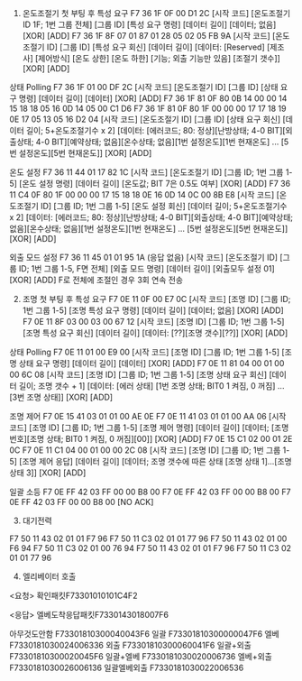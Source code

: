 1. 온도조절기
첫 부팅 후 특성 요구 F7 36 1F 0F 00 D1 2C [시작 코드] [온도조절기 ID 1F; 1번 그룹 전체] [그룹 ID] [특성 요구 명령] [데이터 길이] [데이터; 없음] [XOR] [ADD]
F7 36 1F 8F 07 01 87 01 28 05 02 05 FB 9A [시작 코드] [온도조절기 ID] [그룹 ID] [특성 요구 회신] [데이터 길이] [데이터: [Reserved] [제조사] [제어방식] [온도 상한] [온도 하한] [기능; 외출 기능만 있음] [조절기 갯수]] [XOR] [ADD]

상태 Polling F7 36 1F 01 00 DF 2C [시작 코드] [온도조절기 ID] [그룹 ID] [상태 요구 명령] [데이터 길이] [데이터] [XOR] [ADD] F7 36 1F 81 0F 80 0B 14 00 00 14 15 18 18 05 16 0D 14 05 00 C1 D6 F7 36 1F 81 0F 80 1F 00 00 00 17 17 18 19 0E 17 05 13 05 16 D2 04 [시작 코드] [온도조절기 ID] [그룹 ID] [상태 요구 회신] [데이터 길이; 5+온도조절기수 x 2] [데이터: [에러코드; 80: 정상][난방상태; 4-0 BIT][외출상태; 4-0 BIT][예약상태; 없음][온수상태; 없음][1번 설정온도][1번 현재온도] ... [5번 설정온도][5번 현재온도]] [XOR] [ADD]

온도 설정 F7 36 11 44 01 17 82 1C [시작 코드] [온도조절기 ID] [그룹 ID; 1번 그룹 1-5] [온도 설정 명령] [데이터 길이] [온도값; BIT 7은 0.5도 여부] [XOR] [ADD] F7 36 11 C4 0F 80 1F 00 00 00 17 15 18 18 0E 16 0D 14 0C 00 8B E8 [시작 코드] [온도조절기 ID] [그룹 ID; 1번 그룹 1-5] [온도 설정 회신] [데이터 길이; 5+온도조절기수 x 2] [데이터: [에러코드; 80: 정상][난방상태; 4-0 BIT][외출상태; 4-0 BIT][예약상태; 없음][온수상태; 없음][1번 설정온도][1번 현재온도] ... [5번 설정온도][5번 현재온도]] [XOR] [ADD]

외출 모드 설정 F7 36 11 45 01 01 95 1A (응답 없음) [시작 코드] [온도조절기 ID] [그룹 ID; 1번 그룹 1-5, F면 전체] [외출 모드 명령] [데이터 길이] [외출모두 설정 01] [XOR] [ADD] F로 전체에 조절인 경우 3회 연속 전송

2. 조명
첫 부팅 후 특성 요구 F7 0E 11 0F 00 E7 0C [시작 코드] [조명 ID] [그룹 ID; 1번 그룹 1-5] [조명 특성 요구 명령] [데이터 길이] [데이터; 없음] [XOR] [ADD] F7 0E 11 8F 03 00 03 00 67 12 [시작 코드] [조명 ID] [그룹 ID; 1번 그룹 1-5] [조명 특성 요구 회신] [데이터 길이] [데이터: [??][조명 갯수][??]] [XOR] [ADD]

상태 Polling F7 0E 11 01 00 E9 00 [시작 코드] [조명 ID] [그룹 ID; 1번 그룹 1-5] [조명 상태 요구 명령] [데이터 길이] [데이터] [XOR] [ADD] F7 0E 11 81 04 00 01 00 00 6C 08 [시작 코드] [조명 ID] [그룹 ID; 1번 그룹 1-5] [조명 상태 요구 회신] [데이터 길이; 조명 갯수 + 1] [데이터: [에러 상태] [1번 조명 상태; BIT0 1 켜짐, 0 꺼짐] ... [3번 조명 상태]] [XOR] [ADD]

조명 제어 F7 0E 15 41 03 01 01 00 AE 0E F7 0E 11 41 03 01 01 00 AA 06 [시작 코드] [조명 ID] [그룹 ID; 1번 그룹 1-5] [조명 제어 명령] [데이터 길이] [데이터; [조명 번호][조명 상태; BIT0 1 켜짐, 0 꺼짐][00]] [XOR] [ADD] F7 0E 15 C1 02 00 01 2E 0C F7 0E 11 C1 04 00 01 00 00 2C 08 [시작 코드] [조명 ID] [그룹 ID; 1번 그룹 1-5] [조명 제어 응답] [데이터 길이] [데이터; 조명 갯수에 따른 상태 [조명 상태 1]...[조명 상태 3]] [XOR] [ADD]

일괄 소등 F7 0E FF 42 03 FF 00 00 B8 00 F7 0E FF 42 03 FF 00 00 B8 00 F7 0E FF 42 03 FF 00 00 B8 00 [NO ACK]

3. 대기전력 

F7 50 11 43 02 01 01 F7 96 F7 50 11 C3 02 01 01 77 96
F7 50 11 43 02 01 00 F6 94 F7 50 11 C3 02 01 00 76 94
F7 50 11 43 02 01 01 F7 96 F7 50 11 C3 02 01 01 77 96

4. 엘리베이터 호출

<요청>
확인패킷F73301010101C4F2

<응답>
엘베도착응답패킷F7330143018007F6

아무것도안함
F73301810300040043F6
일괄
F73301810300000047F6
엘베
F7330181030024006336
외출
F73301810300060041F6
일괄+외출
F73301810300020045F6
일괄+엘베
F7330181030020006736
엘베+외출
F7330181030026006136
일괄엘베외출
F7330181030022006536
